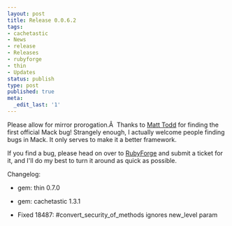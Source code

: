 ```yaml
---
layout: post
title: Release 0.0.6.2
tags:
- cachetastic
- News
- release
- Releases
- rubyforge
- thin
- Updates
status: publish
type: post
published: true
meta:
  _edit_last: '1'
---
```

Please allow for mirror prorogation.Â  Thanks to <a href="http://maraby.org/post/27611841" target="_blank">Matt Todd</a> for finding the first official Mack bug! Strangely enough, I actually welcome people finding bugs in Mack. It only serves to make it a better framework.

If you find a bug, please head on over to <a href="http://rubyforge.org/tracker/?group_id=4405" target="_blank">RubyForge</a> and submit a ticket for it, and I'll do my best to turn it around as quick as possible.

Changelog:
<ul>
	<li>gem: thin 0.7.0</li>
</ul>
<ul>
	<li>gem: cachetastic 1.3.1</li>
</ul>
<ul>
	<li>Fixed 18487: #convert_security_of_methods ignores new_level param</li>
</ul>
